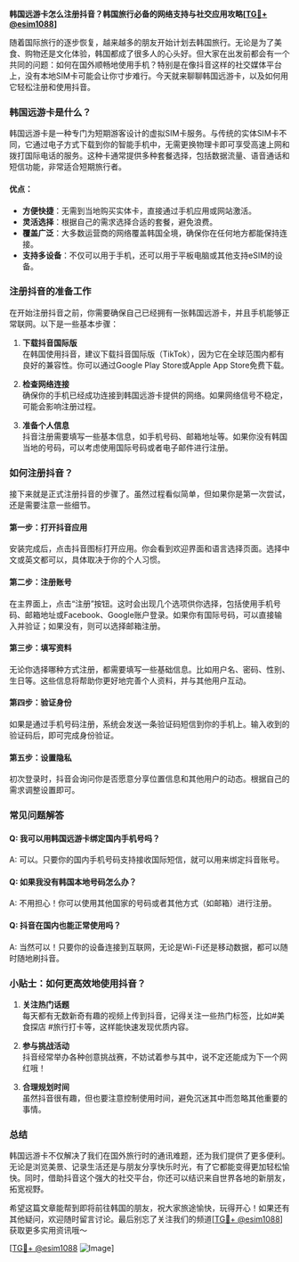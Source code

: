 **韩国远游卡怎么注册抖音？韩国旅行必备的网络支持与社交应用攻略[[TG💪+ @esim1088](https://t.me/s/esim1088)]**

随着国际旅行的逐步恢复，越来越多的朋友开始计划去韩国旅行。无论是为了美食、购物还是文化体验，韩国都成了很多人的心头好。但大家在出发前都会有一个共同的问题：如何在国外顺畅地使用手机？特别是在像抖音这样的社交媒体平台上，没有本地SIM卡可能会让你寸步难行。今天就来聊聊韩国远游卡，以及如何用它轻松注册和使用抖音。

### 韩国远游卡是什么？

韩国远游卡是一种专门为短期游客设计的虚拟SIM卡服务。与传统的实体SIM卡不同，它通过电子方式下载到你的智能手机中，无需更换物理卡即可享受高速上网和拨打国际电话的服务。这种卡通常提供多种套餐选择，包括数据流量、语音通话和短信功能，非常适合短期旅行者。

#### 优点：
- **方便快捷**：无需到当地购买实体卡，直接通过手机应用或网站激活。
- **灵活选择**：根据自己的需求选择合适的套餐，避免浪费。
- **覆盖广泛**：大多数运营商的网络覆盖韩国全境，确保你在任何地方都能保持连接。
- **支持多设备**：不仅可以用于手机，还可以用于平板电脑或其他支持eSIM的设备。

### 注册抖音的准备工作

在开始注册抖音之前，你需要确保自己已经拥有一张韩国远游卡，并且手机能够正常联网。以下是一些基本步骤：

1. **下载抖音国际版**  
   在韩国使用抖音，建议下载抖音国际版（TikTok），因为它在全球范围内都有良好的兼容性。你可以通过Google Play Store或Apple App Store免费下载。

2. **检查网络连接**  
   确保你的手机已经成功连接到韩国远游卡提供的网络。如果网络信号不稳定，可能会影响注册过程。

3. **准备个人信息**  
   抖音注册需要填写一些基本信息，如手机号码、邮箱地址等。如果你没有韩国当地的号码，可以考虑使用国际号码或者电子邮件进行注册。

### 如何注册抖音？

接下来就是正式注册抖音的步骤了。虽然过程看似简单，但如果你是第一次尝试，还是需要注意一些细节。

#### 第一步：打开抖音应用
安装完成后，点击抖音图标打开应用。你会看到欢迎界面和语言选择页面。选择中文或英文都可以，具体取决于你的个人习惯。

#### 第二步：注册账号
在主界面上，点击“注册”按钮。这时会出现几个选项供你选择，包括使用手机号码、邮箱地址或Facebook、Google账户登录。如果你有国际号码，可以直接输入并验证；如果没有，则可以选择邮箱注册。

#### 第三步：填写资料
无论你选择哪种方式注册，都需要填写一些基础信息。比如用户名、密码、性别、生日等。这些信息将帮助你更好地完善个人资料，并与其他用户互动。

#### 第四步：验证身份
如果是通过手机号码注册，系统会发送一条验证码短信到你的手机上。输入收到的验证码后，即可完成身份验证。

#### 第五步：设置隐私
初次登录时，抖音会询问你是否愿意分享位置信息和其他用户的动态。根据自己的需求调整设置即可。

### 常见问题解答

#### Q: 我可以用韩国远游卡绑定国内手机号吗？
A: 可以。只要你的国内手机号码支持接收国际短信，就可以用来绑定抖音账号。

#### Q: 如果我没有韩国本地号码怎么办？
A: 不用担心！你可以使用其他国家的号码或者其他方式（如邮箱）进行注册。

#### Q: 抖音在国内也能正常使用吗？
A: 当然可以！只要你的设备连接到互联网，无论是Wi-Fi还是移动数据，都可以随时随地刷抖音。

### 小贴士：如何更高效地使用抖音？

1. **关注热门话题**  
   每天都有无数新奇有趣的视频上传到抖音，记得关注一些热门标签，比如#美食探店 #旅行打卡等，这样能快速发现优质内容。

2. **参与挑战活动**  
   抖音经常举办各种创意挑战赛，不妨试着参与其中，说不定还能成为下一个网红哦！

3. **合理规划时间**  
   虽然抖音很有趣，但也要注意控制使用时间，避免沉迷其中而忽略其他重要的事情。

### 总结

韩国远游卡不仅解决了我们在国外旅行时的通讯难题，还为我们提供了更多便利。无论是浏览美景、记录生活还是与朋友分享快乐时光，有了它都能变得更加轻松愉快。同时，借助抖音这个强大的社交平台，你还可以结识来自世界各地的新朋友，拓宽视野。

希望这篇文章能帮到即将前往韩国的朋友，祝大家旅途愉快，玩得开心！如果还有其他疑问，欢迎随时留言讨论。最后别忘了关注我们的频道[[TG💪+ @esim1088](https://t.me/s/esim1088)]获取更多实用资讯哦～

[[TG💪+ @esim1088](https://t.me/s/esim1088) ![Image](https://i.postimg.cc/4NQfJmqS/Snipaste-2025-05-13-00-14-12.png)]
